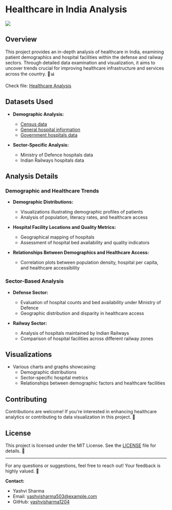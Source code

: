 # Healthcare in India Analysis
![](https://images.unsplash.com/photo-1607619056574-7b8d3ee536b2?q=80&w=1880&auto=format&fit=crop&ixlib=rb-4.0.3&ixid=M3wxMjA3fDB8MHxwaG90by1wYWdlfHx8fGVufDB8fHx8fA%3D%3D)
## Overview

This project provides an in-depth analysis of healthcare in India, examining patient demographics and hospital facilities within the defense and railway sectors. Through detailed data examination and visualization, it aims to uncover trends crucial for improving healthcare infrastructure and services across the country. 🏥📊

Check file: [Healthcare Analysis](Healthcare.ipynb)

## Datasets Used

- **Demographic Analysis:**
  - [Census data](census_2011.csv)
  - [General hospital information](hospitals.csv)
  - [Government hospitals data](government_hospitals.csv)

- **Sector-Specific Analysis:**
  - Ministry of Defence hospitals data 
  - Indian Railways hospitals data

## Analysis Details

### Demographic and Healthcare Trends

- **Demographic Distributions:**
  - Visualizations illustrating demographic profiles of patients
  - Analysis of population, literacy rates, and healthcare access

- **Hospital Facility Locations and Quality Metrics:**
  - Geographical mapping of hospitals
  - Assessment of hospital bed availability and quality indicators

- **Relationships Between Demographics and Healthcare Access:**
  - Correlation plots between population density, hospital per capita, and healthcare accessibility

### Sector-Based Analysis

- **Defense Sector:**
  - Evaluation of hospital counts and bed availability under Ministry of Defence
  - Geographic distribution and disparity in healthcare access

- **Railway Sector:**
  - Analysis of hospitals maintained by Indian Railways
  - Comparison of hospital facilities across different railway zones

## Visualizations

- Various charts and graphs showcasing:
  - Demographic distributions
  - Sector-specific hospital metrics
  - Relationships between demographic factors and healthcare facilities

## Contributing

Contributions are welcome! If you're interested in enhancing healthcare analytics or contributing to data visualization in this project. 🚀

## License

This project is licensed under the MIT License. See the [LICENSE](LICENSE) file for details. 📜

---

For any questions or suggestions, feel free to reach out! Your feedback is highly valued. 🙌

**Contact:**

- Yashvi Sharma
- Email: yashvisharma503@example.com
- GitHub: [yashvisharma1204](https://github.com/yashvisharma1204)


